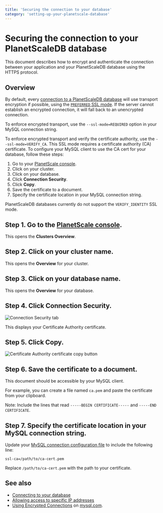 ```yaml
---
title: 'Securing the connection to your database'
category: 'setting-up-your-planetscale-database'
---
```


# Securing the connection to your PlanetScaleDB database

This document describes how to encrypt and authenticate the connection between your application and your PlanetScaleDB database using the HTTPS protocol.

## Overview

By default, every [connection to a PlanetScaleDB database](connecting-to-db) will use transport encryption if possible, using the [`PREFERRED` SSL mode](https://dev.mysql.com/doc/refman/5.7/en/connection-options.html#option_general_ssl-mode). If the server cannot establish an encrypted connection, it will fall back to an unencrypted connection.

To enforce encrypted transport, use the `--ssl-mode=REQUIRED` option in your MySQL connection string.

To enforce encrypted transport and verify the certificate authority, use the `--ssl-mode=VERIFY_CA`. This SSL mode requires a certificate authority (CA) certificate. To configure your MySQL client to use the CA cert for your database, follow these steps:

1. Go to your [PlanetScale console](https://console.planetscale.com).
1. Click on your cluster.
1. Click on your database.
1. Click **Connection Security**.
1. Click **Copy**.
1. Save the certificate to a document.
1. Specify the certificate location in your MySQL connection string.

PlanetScaleDB databases currently do not support the `VERIFY_IDENTITY` SSL mode.

## Step 1. Go to the [PlanetScale console](https://console.planetscale.com).

This opens the **Clusters Overview**.

## Step 2. Click on your cluster name.

This opens the **Overview** for your cluster.

## Step 3. Click on your database name.

This opens the **Overview** for your database.

## Step 4. Click **Connection Security**.

![Connection Security tab](/img/docs/connection-security-tab.png)

This displays your Certificate Authority certificate.

## Step 5. Click **Copy**.

![Certificate Authority certificate copy button](/img/docs/ca-cert-copy-button.png)

## Step 6. Save the certificate to a document.

This document should be accessible by your MySQL client.

For example, you can create a file named `ca.pem` and paste the certificate from your clipboard.

Note: Include the lines that read `-----BEGIN CERTIFICATE-----` and `-----END CERTIFICATE`.

## Step 7. Specify the certificate location in your MySQL connection string.

Update your [MySQL connection configuration file](connecting-to-db) to include the following line:

`ssl-ca=/path/to/ca-cert.pem`

Replace `/path/to/ca-cert.pem` with the path to your certificate.

## See also

- [Connecting to your database](connecting-to-db)
- [Allowing access to specific IP addresses](whitelisting-ips)
- [Using Encrypted Connections](https://dev.mysql.com/doc/refman/5.7/en/encrypted-connections.html) on [mysql.com](https://dev.mysql.com).
